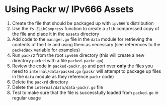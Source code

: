 # Using Packr w/ IPv666 Assets
1. Create the file that should be packaged up with `ipv666`'s distribution
2. Use the `fs.ZLibCompress` function to create a `zlib` compressed copy of the file and place it in the `assets` directory
3. Add code to the `manager.go` file in the `data` module for retrieving the contents of the file and using them as necessary (see references to the `packedBox` variable for examples)
4. Run `packr2` from the root `ipv666` directory (this will create a new directory `packrd` with a file `packed-packr.go`)
5. Review the code in `packed-packr.go` and port over **only** the files you need to `internal/data/packed.go` (`packr` will attempt to package up files in the `data` module as they reference `packr` code)
6. Delete the `packrd` directory
7. Delete the `internal/data/data-packr.go` file
8. Test to make sure that the file is successfully loaded from `packed.go` in regular usage